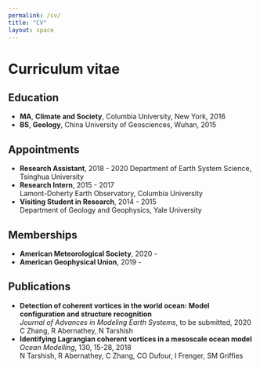 ```yaml
---
permalink: /cv/
title: "CV"
layout: space
---
```

# Curriculum vitae

## Education
* **MA**, **Climate and Society**, Columbia University, New York, 2016
* **BS**, **Geology**, China University of Geosciences, Wuhan, 2015

## Appointments
* **Research Assistant**, 2018 - 2020
  Department of Earth System Science, Tsinghua University
* **Research Intern**, 2015 - 2017  
  Lamont-Doherty Earth Observatory, Columbia University
* **Visiting Student in Research**, 2014 - 2015  
  Department of Geology and Geophysics, Yale University

## Memberships
* **American Meteorological Society**, 2020 -  
* **American Geophysical Union**, 2019 -  

## Publications
* **Detection of coherent vortices in the world ocean: Model configuration and structure recognition**  
  *Journal of Advances in Modeling Earth Systems*, to be submitted, 2020  
  C Zhang, R Abernathey, N Tarshish
* **Identifying Lagrangian coherent vortices in a mesoscale ocean model**  
  *Ocean Modelling*, 130, 15-28, 2018  
  N Tarshish, R Abernathey, C Zhang, CO Dufour, I Frenger, SM Griffies
